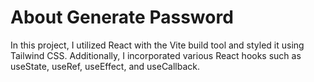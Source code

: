 # About Generate Password
In this project, I utilized React with the Vite build tool and styled it using Tailwind CSS. Additionally, I incorporated various React hooks such as useState, useRef, useEffect, and useCallback.
